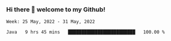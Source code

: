 ### Hi there 👋 welcome to my Github! 

<!--START_SECTION:waka-->
```text
Week: 25 May, 2022 - 31 May, 2022

Java   9 hrs 45 mins   █████████████████████████   100.00 % 
```
<!--END_SECTION:waka-->
